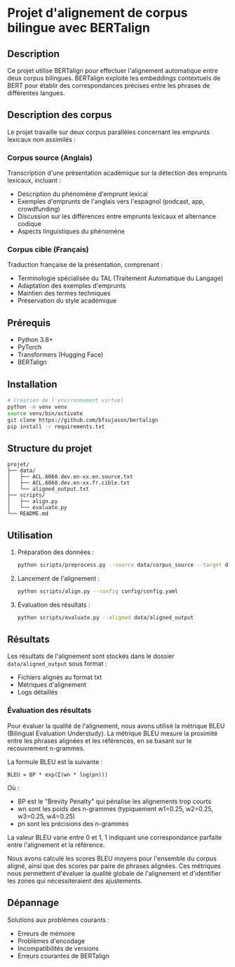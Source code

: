 
# Projet d'alignement de corpus bilingue avec BERTalign

## Description
Ce projet utilise BERTalign pour effectuer l'alignement automatique entre deux corpus bilingues. BERTalign exploite les embeddings contextuels de BERT pour établir des correspondances précises entre les phrases de différentes langues.

## Description des corpus
Le projet travaille sur deux corpus parallèles concernant les emprunts lexicaux non assimilés :

### Corpus source (Anglais)
Transcription d'une présentation académique sur la détection des emprunts lexicaux, incluant :
- Description du phénomène d'emprunt lexical
- Exemples d'emprunts de l'anglais vers l'espagnol (podcast, app, crowdfunding)
- Discussion sur les différences entre emprunts lexicaux et alternance codique
- Aspects linguistiques du phénomène

### Corpus cible (Français)
Traduction française de la présentation, comprenant :
- Terminologie spécialisée du TAL (Traitement Automatique du Langage)
- Adaptation des exemples d'emprunts
- Maintien des termes techniques
- Préservation du style académique


## Prérequis
- Python 3.8+
- PyTorch
- Transformers (Hugging Face)
- BERTalign

## Installation
```bash
# Création de l'environnement virtuel
python -m venv venv
source venv/bin/activate  
git clone https://github.com/bfsujason/bertalign
pip install -r requirements.txt
```

## Structure du projet
```
projet/
├── data/
│   ├── ACL.6060.dev.en-xx.en.source.txt
│   ├── ACL.6060.dev.en-xx.fr.cible.txt
│   └── aligned_output.txt
├── scripts/
│   ├── align.py
│   └── evaluate.py
└── README.md
```

## Utilisation
1. Préparation des données :
   ```bash
   python scripts/preprocess.py --source data/corpus_source --target data/corpus_cible
   ```

2. Lancement de l'alignement :
   ```bash
   python scripts/align.py --config config/config.yaml
   ```

3. Évaluation des résultats :
   ```bash
   python scripts/evaluate.py --aligned data/aligned_output
   ```



## Résultats
Les résultats de l'alignement sont stockés dans le dossier `data/aligned_output` sous format :
- Fichiers alignés au format txt
- Métriques d'alignement
- Logs détaillés

### Évaluation des résultats
Pour évaluer la qualité de l'alignement, nous avons utilisé la métrique BLEU (Bilingual Evaluation Understudy). La métrique BLEU mesure la proximité entre les phrases alignées et les références, en se basant sur le recouvrement n-grammes.

La formule BLEU est la suivante :

```
BLEU = BP * exp(Σ(wn * log(pn)))
```

Où :
- BP est le "Brevity Penalty" qui pénalise les alignements trop courts
- wn sont les poids des n-grammes (typiquement w1=0.25, w2=0.25, w3=0.25, w4=0.25)
- pn sont les précisions des n-grammes

La valeur BLEU varie entre 0 et 1, 1 indiquant une correspondance parfaite entre l'alignement et la référence.

Nous avons calculé les scores BLEU moyens pour l'ensemble du corpus aligné, ainsi que des scores par paire de phrases alignées. Ces métriques nous permettent d'évaluer la qualité globale de l'alignement et d'identifier les zones qui nécessiteraient des ajustements.

## Dépannage
Solutions aux problèmes courants :
- Erreurs de mémoire
- Problèmes d'encodage
- Incompatibilités de versions
- Erreurs courantes de BERTalign

